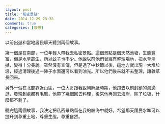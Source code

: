 ```yaml
---
layout: post
title: '私密景點'
date: 2014-12-29 23:38
comments: true
categories: [感想]
---
```

以前出遊和當地居民聊天聽到兩個故事。

第一個是在南部，一位年輕人帶我去私密景點。這個景點是個天然池塘，生態豐富，但是水草叢生，所以蚊子也不少。他說以前他們曾經有整理場地，把水草清掉，變得十分美麗。雖然沒有宣傳，但是過了中秋節以後，這地方就出現一大堆垃圾，經過清理後過一陣子水面還可以看到油光。所以他們後來就不去整理，讓雜草長回來。

另外一個在北部靠近山區，一位大哥跟我說剛解嚴時期，他跑去以前封鎖的海邊逛，發現到處都有毛蟹，他帶了幾個回去料理，後來他再回去海岸，除了垃圾，什麼都不剩了。

聽完這兩個故事，我決定把私密景點留在我的腦海中就好。希望那天國民水準可以提升到尊重土地，尊重生態，尊重自然。
